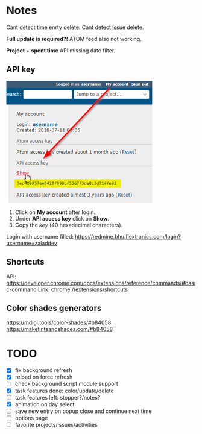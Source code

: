 Notes
=====

Cant detect time enrty delete.
Cant detect issue delete.

**Full update is required?!** ATOM feed also not working.

**Project** + **spent time** API missing date filter.

API key
-------

![key](API-key.png)
1. Click on **My account** after login.
2. Under **API access key** click on **Show**.
3. Copy the *key* (40 hexadecimal characters).

Login with username filled: https://redmine.bhu.flextronics.com/login?username=zaladdev

Shortcuts
---------

API: https://developer.chrome.com/docs/extensions/reference/commands/#basic-command
Link: chrome://extensions/shortcuts

Color shades generators
-----------------------
https://mdigi.tools/color-shades/#b84058
https://maketintsandshades.com/#b84058

TODO
====
* [x] fix background refresh
* [x] reload on force refresh
* [ ] check background script module support
* [x] task features done: color/update/delete
* [ ] task features left: stopper?/notes?
* [x] animation on day select
* [ ] save new entry on popup close and continue next time
* [ ] options page
* [ ] favorite projects/issues/activities
